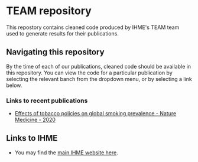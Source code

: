 # TEAM repository
This repostory contains cleaned code produced by IHME's TEAM team used to generate results for their publications.

## Navigating this repository
By the time of each of our publications, cleaned code should be available in this repository. You can view the code for a particular publication by selecting the relevant banch from the dropdown menu, or by selecting a link below.

### Links to recent publications

* [Effects of tobacco policies on global smoking prevalence - Nature Medicine - 2020](https://github.com/lsflor/test/tree/effects_tobacco_policies)


## Links to IHME 

* You may find the [main IHME website here](http://www.healthdata.org).

